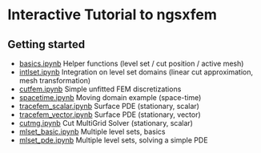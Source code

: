 Interactive Tutorial to ngsxfem
====
Getting started
----
* [basics.ipynb](basics.ipynb) Helper functions (level set / cut position / active mesh)
* [intlset.ipynb](intlset.ipynb) Integration on level set domains (linear cut approximation, mesh transformation)
* [cutfem.ipynb](cutfem.ipynb) Simple unfitted FEM discretizations
* [spacetime.ipynb](spacetime.ipynb) Moving domain example (space-time)
* [tracefem_scalar.ipynb](tracefem_scalar.ipynb) Surface PDE (stationary, scalar)
* [tracefem_vector.ipynb](tracefem_vector.ipynb) Surface PDE (stationary, vector)
* [cutmg.ipynb](cutmg.ipynb) Cut MultiGrid Solver (stationary, scalar)
* [mlset_basic.ipynb](mlset_basic.ipynb) Multiple level sets, basics
* [mlset_pde.ipynb](mlset_pde.ipynb) Multiple level sets, solving a simple PDE
